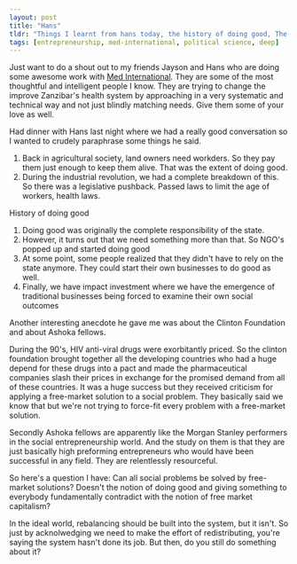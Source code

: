 ```yaml
---
layout: post
title: "Hans"
tldr: "Things I learnt from hans today, the history of doing good, The story of the clinton foundation and HIV drugs, and Ashoka fellows."
tags: [entrepreneurship, med-international, political science, deep]
---
```


[1]: http://www.medinternational-us.org/
Just want to do a shout out to my friends Jayson and Hans who are doing some awesome work with [Med International][1]. They are some of the most thoughtful and intelligent people I know. They are trying to change the improve Zanzibar's health system by approaching in a very systematic and technical way and not just blindly matching needs. Give them some of your love as well.

Had dinner with Hans last night where we had a really good conversation so I wanted to crudely paraphrase some things he said.

1. Back in agricultural society, land owners need workders. So they pay them just enough to keep them alive. That was the extent of doing good.
2. During the industrial revolution, we had a complete breakdown of this. So there was a legislative pushback. Passed laws to limit the age of workers, health laws. 

History of doing good

1. Doing good was originally the complete responsibility of the state. 
2. However, it turns out that we need something more than that. So NGO's popped up and started doing good
3. At some point, some people realized that they didn't have to rely on the state anymore. They could start their own businesses to do good as well.
4. Finally, we have impact investment where we have the emergence of traditional businesses being forced to examine their own social outcomes

Another interesting anecdote he gave me was about the Clinton Foundation and about Ashoka fellows.

During the 90's, HIV anti-viral drugs were exorbitantly priced. So the clinton foundation brought together all the developing countries who had a huge depend for these drugs into a pact and made the pharmaceutical companies slash their prices in exchange for the promised demand from all of these countries. It was a huge success but they received criticism for applying a free-market solution to a social problem. They basically said we know that but we're not trying to force-fit every problem with a free-market solution.

Secondly Ashoka fellows are apparently like the Morgan Stanley performers in the social entrepreneurship world. And the study on them is that they are just basically high preforming entrepreneurs who would have been successful in any field. They are relentlessly resourceful.

So here's a question I have:
Can all social problems be solved by free-market solutions? Doesn't the notion of doing good and giving something to everybody fundamentally contradict with the notion of free market capitalism?

In the ideal world, rebalancing should be built into the system, but it isn't.
So just by acknolwedging we need to make the effort of redistributing, you're saying the system hasn't done its job.
But then, do you still do something about it?
